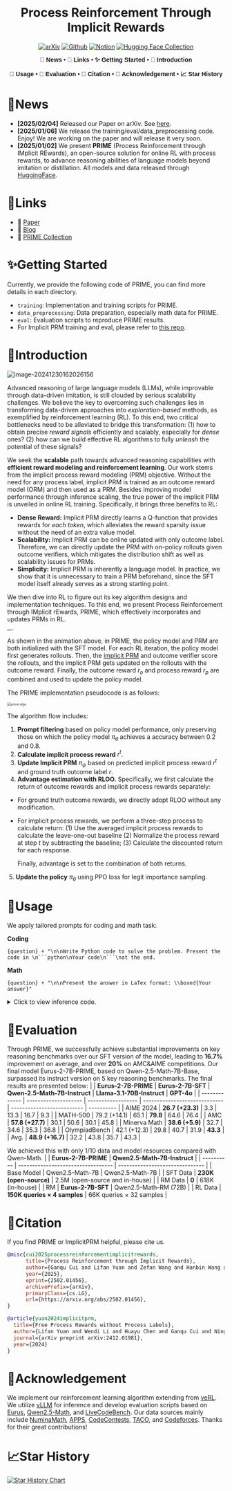 <div align="center">

# Process Reinforcement Through Implicit Rewards

[![arXiv](https://img.shields.io/badge/arXiv-2502.01456-ff0000.svg?style=for-the-badge)](https://arxiv.org/abs/2502.01456)  [![Github](https://img.shields.io/badge/PRIME-000000?style=for-the-badge&logo=github&logoColor=000&logoColor=white)](https://github.com/PRIME-RL/PRIME)  [![Notion](https://img.shields.io/badge/Notion-%23000000.svg?style=for-the-badge&logo=notion&logoColor=white)](https://curvy-check-498.notion.site/Process-Reinforcement-through-Implicit-Rewards-15f4fcb9c42180f1b498cc9b2eaf896f)  [![Hugging Face Collection](https://img.shields.io/badge/PRIME_Collection-fcd022?style=for-the-badge&logo=huggingface&logoColor=000)](https://huggingface.co/PRIME-RL)

<div align="center" style="font-family: Arial, sans-serif;">
  <p>
    <a href="#🎉news" style="text-decoration: none; font-weight: bold;">🎉 News</a> •
    <a href="#🔗links" style="text-decoration: none; font-weight: bold;">🔗 Links</a> •
    <a href="#✨getting-started" style="text-decoration: none; font-weight: bold;">✨ Getting Started</a> •
    <a href="#📖introduction" style="text-decoration: none; font-weight: bold;">📖 Introduction</a>
  </p>
  <p>
    <a href="#🔧usage" style="text-decoration: none; font-weight: bold;">🔧 Usage</a> •
    <a href="#📃evaluation" style="text-decoration: none; font-weight: bold;">📃 Evaluation</a> •
    <a href="#🎈citation" style="text-decoration: none; font-weight: bold;">🎈 Citation</a> •
    <a href="#🌻acknowledgement" style="text-decoration: none; font-weight: bold;">🌻 Acknowledgement</a> •
    <a href="#📈star-history" style="text-decoration: none; font-weight: bold;">📈 Star History</a>
  </p>
</div>

</div>


# 🎉News

- **[2025/02/04]** Released our Paper on arXiv. See [here](https://arxiv.org/abs/2502.01456).
- **[2025/01/06]** We release the training/eval/data_preprocessing code. Enjoy! We are working on the paper and will release it very soon.
- **[2025/01/02]** We present **PRIME** (Process Reinforcement through IMplicit REwards), an open-source solution for online RL with process rewards, to advance reasoning abilities of language models beyond imitation or distillation. All models and data released through [HuggingFace](https://huggingface.co/PRIME-RL).

# 🔗Links

- 📜 [Paper](https://arxiv.org/abs/2502.01456)
- 📜 [Blog](https://curvy-check-498.notion.site/Process-Reinforcement-through-Implicit-Rewards-15f4fcb9c42180f1b498cc9b2eaf896f)
- 🤗 [PRIME Collection](https://huggingface.co/PRIME-RL)

# ✨Getting Started

Currently, we provide the following code of PRIME, you can find more details in each directory.
- ``training``: Implementation and training scripts for PRIME.
- ``data_preprocessing``: Data preparation, especially math data for PRIME.
- ``eval``: Evaluation scripts to reproduce PRIME results.
- For Implicit PRM training and eval, please refer to [this repo](https://github.com/PRIME-RL/ImplicitPRM).

# 📖Introduction

![image-20241230162026156](./figures/performance.png)

Advanced reasoning of large language models (LLMs), while improvable through data-driven imitation, is still clouded by serious scalability challenges. We believe the key to overcoming such challenges lies in transforming data-driven approaches into *exploration-based* methods, as exemplified by reinforcement learning (RL). To this end, two critical bottlenecks need to be alleviated to bridge this transformation: (1) how to obtain precise *reward signals* efficiently and scalably, especially for *dense* ones? (2) how can we build effective RL algorithms to fully *unleash* the potential of these signals? 


We seek the **scalable** path towards advanced reasoning capabilities with **efficient reward modeling and reinforcement learning**. Our work stems from the implicit process reward modeling (PRM) objective. Without the need for any process label, implicit PRM is trained as an outcome reward model (ORM) and then used as a PRM. Besides improving model performance through inference scaling, the true power of the implicit PRM is unveiled in online RL training. Specifically, it brings three benefits to RL:
- **Dense Reward:** Implicit PRM directly learns a Q-function that provides rewards for *each token*, which alleviates the reward sparsity issue without the need of an extra value model.
- **Scalability:** Implicit PRM can be online updated with only outcome label. Therefore, we can directly update the PRM with on-policy rollouts given outcome verifiers, which mitigates the distribution shift as well as scalability issues for PRMs.
- **Simplicity:** Implicit PRM is inherently a language model. In practice, we show that it is unnecessary to train a PRM beforehand, since the SFT model itself already serves as a strong starting point.

We then dive into RL to figure out its key algorithm designs and implementation techniques. To this end, we present Process Reinforcement through IMplicit rEwards, PRIME, which effectively incorporates and updates PRMs in RL. 


<img src="./figures/prm.gif" alt="prm" style="zoom: 33%;" />

As shown in the animation above, in PRIME, the policy model and PRM are both initialized with the SFT model. For each RL iteration, the policy model first generates rollouts. Then, the [implicit PRM](https://arxiv.org/abs/2412.01981) and outcome verifier score the rollouts, and the implicit PRM gets updated on the rollouts with the outcome reward. Finally, the outcome reward $r_o$ and process reward $r_p$ are combined and used to update the policy model. 

The PRIME implementation pseudocode is as follows:

<img src="./figures/prime-algo.png" alt="prime-algo" style="zoom: 50%;" />

The algorithm flow includes:

1. **Prompt filtering** based on policy model performance, only preserving those on which the policy model $\pi_\theta$ achieves a accuracy between 0.2 and 0.8.
2. **Calculate implicit process reward** $r^t$.
3. **Update Implicit PRM** $\pi_\psi$ based on predicted implicit process reward $r^t$ and ground truth outcome label $r$.
4. **Advantage estimation with RLOO.** Specifically, we first calculate the return of outcome rewards and implicit process rewards separately:

- For ground truth outcome rewards, we directly adopt RLOO without any modification.

- For implicit process rewards, we perform a three-step process to calculate return: (1) Use the averaged implicit process rewards to calculate the leave-one-out baseline (2) Normalize the process reward at step $t$ by subtracting the baseline; (3) Calculate the discounted return for each response.

  Finally, advantage is set to the combination of both returns. 

​    5. **Update the policy** $\pi_\theta$ using PPO loss for legit importance sampling.


# 🔧Usage
We apply tailored prompts for coding and math task:

**Coding**

```
{question} + "\n\nWrite Python code to solve the problem. Present the code in \n```python\nYour code\n```\nat the end.
```
**Math**
```
{question} + "\n\nPresent the answer in LaTex format: \\boxed{Your answer}"
```
<details> 
<summary>Click to view inference code.</summary>


```python
import os
from tqdm import tqdm
import torch
from transformers import AutoTokenizer
from vllm import LLM, SamplingParams
os.environ["NCCL_IGNORE_DISABLED_P2P"] = "1"
os.environ["TOKENIZERS_PARALLELISM"] = "true"
def generate(question_list,model_path):
    llm = LLM(
        model=model_path,
        trust_remote_code=True,
        tensor_parallel_size=torch.cuda.device_count(),
        gpu_memory_utilization=0.90,
    )
    sampling_params = SamplingParams(max_tokens=8192,
                                    temperature=0.0,
                                    n=1)
    outputs = llm.generate(question_list, sampling_params, use_tqdm=True)
    completions = [[output.text for output in output_item.outputs] for output_item in outputs]
    return completions
def make_conv_hf(question, tokenizer):
    # for math problem
    content = question + "\n\nPresent the answer in LaTex format: \\boxed{Your answer}"
    # for code problem
    # content = question + "\n\nWrite Python code to solve the problem. Present the code in \n```python\nYour code\n```\nat the end." 
    msg = [
        {"role": "user", "content": content}
    ]
    chat = tokenizer.apply_chat_template(msg, tokenize=False, add_generation_prompt=True)
    return chat
    
def run():
    model_path = "PRIME-RL/Eurus-2-7B-PRIME"
    all_problems = [
        "which number is larger? 9.11 or 9.9?"
    ]
    tokenizer = AutoTokenizer.from_pretrained(model_path)
    completions = generate([make_conv_hf(problem_data, tokenizer) for problem_data in all_problems],model_path)
    print(completions)
    # [['[ASSESS]\n\n# The problem asks us to compare two decimal numbers, 9.11 and 9.9, to determine which one is larger.\n# We need to compare the whole parts and the decimal parts of the numbers.\n\nNext action: [ADVANCE]\n\n# Compare the whole parts of the numbers: both 9.11 and 9.9 have the same whole part, which is 9.\n# Compare the decimal parts of the numbers: 0.11 (from 9.11) is less than 0.9 (from 9.9).\n\nNext action: [ADVANCE]\n\n# Since the whole parts are the same and the decimal part of 9.9 is greater than the decimal part of 9.11, we can conclude that 9.9 is larger than 9.11.\n\nNext action: [OUTPUT]\n\nThe final answer is $\\boxed{9.9}$.\n\n']]
if __name__ == "__main__":
    run()
```

</details> 

# 📃Evaluation

Through PRIME, we successfully achieve substantial improvements on key reasoning benchmarks over our SFT version of the model, leading to **16.7%** improvement on average, and over **20%** on AMC&AIME competitions. Our final model Eurus-2-7B-PRIME, based on Qwen-2.5-Math-7B-Base, surpassed its instruct version on 5 key reasoning benchmarks. 
The final results are presented below:
|               | **Eurus-2-7B-PRIME** | **Eurus-2-7B-SFT** | **Qwen-2.5-Math-7B-Instruct** | **Llama-3.1-70B-Instruct** | **GPT-4o** |
| ------------- | -------------------- | ------------------ | ----------------------------- | -------------------------- | ---------- |
| AIME 2024     | **26.7 (+23.3)**     | 3.3                | 13.3                          | 16.7                       | 9.3        |
| MATH-500      | 79.2 (+14.1)         | 65.1               | **79.8**                      | 64.6                       | 76.4       |
| AMC           | **57.8 (+27.7)**     | 30.1               | 50.6                          | 30.1                       | 45.8       |
| Minerva Math  | **38.6 (+5.9)**      | 32.7               | 34.6                          | 35.3                       | 36.8       |
| OlympiadBench | 42.1 (+12.3)         | 29.8               | 40.7                          | 31.9                       | **43.3**   |
| Avg.          | **48.9 (+16.7)**     | 32.2               | 43.8                          | 35.7                       | 43.3       |


We achieved this with only 1/10 data and model resources compared with Qwen-Math.
|            | **Eurus-2-7B-PRIME**               | **Qwen2.5-Math-7B-Instruct**    |
| ---------- | ---------------------------------- | ------------------------------- |
| Base Model | Qwen2.5-Math-7B                    | Qwen2.5-Math-7B                 |
| SFT Data   | **230K (open-source)**             | 2.5M (open-source and in-house) |
| RM Data    | **0**                              | 618K (in-house)                 |
| RM         | **Eurus-2-7B-SFT**                 | Qwen2.5-Math-RM (72B)           |
| RL Data    | **150K queries × 4 samples**  | 66K queries × 32 samples   |

# 🎈Citation
If you find PRIME or ImplicitPRM helpful, please cite us.

```bibtex
@misc{cui2025processreinforcementimplicitrewards,
      title={Process Reinforcement through Implicit Rewards}, 
      author={Ganqu Cui and Lifan Yuan and Zefan Wang and Hanbin Wang and Wendi Li and Bingxiang He and Yuchen Fan and Tianyu Yu and Qixin Xu and Weize Chen and Jiarui Yuan and Huayu Chen and Kaiyan Zhang and Xingtai Lv and Shuo Wang and Yuan Yao and Xu Han and Hao Peng and Yu Cheng and Zhiyuan Liu and Maosong Sun and Bowen Zhou and Ning Ding},
      year={2025},
      eprint={2502.01456},
      archivePrefix={arXiv},
      primaryClass={cs.LG},
      url={https://arxiv.org/abs/2502.01456}, 
}
```

```bibtex
@article{yuan2024implicitprm,
  title={Free Process Rewards without Process Labels},
  author={Lifan Yuan and Wendi Li and Huayu Chen and Ganqu Cui and Ning Ding and Kaiyan Zhang and Bowen Zhou and Zhiyuan Liu and Hao Peng},
  journal={arXiv preprint arXiv:2412.01981},
  year={2024}
}
```
# 🌻Acknowledgement
We implement our reinforcement learning algorithm extending from [veRL](https://github.com/volcengine/verl). We utilize [vLLM](https://github.com/vllm-project/vllm) for inference and develop evaluation scripts based on [Eurus](https://github.com/OpenBMB/Eurus), [Qwen2.5-Math](https://github.com/QwenLM/Qwen2.5-Math), and [LiveCodeBench](https://github.com/LiveCodeBench/LiveCodeBench). Our data sources mainly include [NuminaMath](https://huggingface.co/datasets/AI-MO/NuminaMath-CoT), [APPS](https://huggingface.co/datasets/codeparrot/apps), [CodeContests](https://huggingface.co/datasets/deepmind/code_contests), [TACO](https://huggingface.co/datasets/BAAI/TACO), and [Codeforces](https://huggingface.co/datasets/MatrixStudio/Codeforces-Python-Submissions). Thanks for their great contributions!

# 📈Star History

[![Star History Chart](https://api.star-history.com/svg?repos=PRIME-RL/PRIME&type=Date)](https://star-history.com/#PRIME-RL/PRIME&Date)
